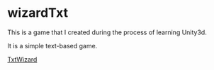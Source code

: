 # wizardTxt
This is a game that I created during the process of learning Unity3d. 

It is a simple text-based game.

[TxtWizard](https://sabliran.github.io/sabliran/index1.html)
